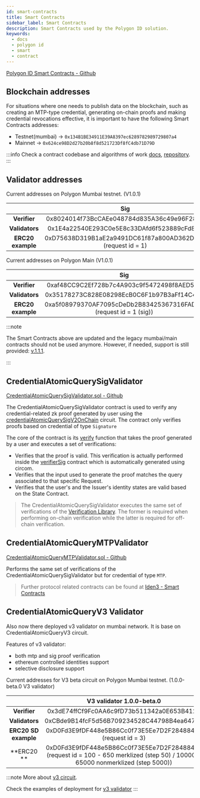 ```yaml
---
id: smart-contracts
title: Smart Contracts
sidebar_label: Smart Contracts
description: Smart Contracts used by the Polygon ID solution.
keywords:
  - docs
  - polygon id
  - smart
  - contract
---
```


<a href="https://github.com/0xPolygonID/contracts" target="_blank">Polygon ID Smart Contracts - Github</a>

## Blockchain addresses

For situations where one needs to publish data on the blockchain, such as creating an MTP-type credential, generating on-chain proofs and making credential revocations effective, it is important to have the following Smart Contracts addresses:

- Testnet(mumbai) -> `0x134B1BE34911E39A8397ec6289782989729807a4`
- Mainnet -> `0x624ce98D2d27b20b8f8d521723Df8fC4db71D79D`

:::info
Check a contract codebase and algorithms of work <ins>[docs](https://docs.iden3.io/contracts/state/)</ins>, <ins>[repository](https://github.com/iden3/contracts/tree/master/contracts/state)</ins>.
:::

## Validator addresses

Current addresses on Polygon Mumbai testnet. (V1.0.1)

|                   |                             Sig                             |                             MTP                             |
| :---------------: | :---------------------------------------------------------: | :---------------------------------------------------------: |
|   **Verifier**    |         0x8024014f73BcCAEe048784d835A36c49e96F2806          |         0xF71d97Fc0262bB2e5B20912a6861da0B617a07Aa          |
|  **Validators**   |         0x1E4a22540E293C0e5E8c33DAfd6f523889cFd878          |         0x0682fbaA2E4C478aD5d24d992069dba409766121          |
| **ERC20 example** | 0xD75638D319B1aE2a9491DC61f87a800AD362D168 (request id = 1) | 0xD75638D319B1aE2a9491DC61f87a800AD362D168 (request id = 2) |

Current addresses on Polygon Main (V1.0.1)

|                   |                                Sig                                |                               MTP                                |
| :---------------: | :---------------------------------------------------------------: | :--------------------------------------------------------------: |
|   **Verifier**    |            0xaf48CC9C2Ef728b7c4A903c9f5472498f8AED5E1             |            0x1008De1794be8fAba4fc33db6dff59B1d1Ac3a64            |
|  **Validators**   |            0x35178273C828E08298EcB0C6F1b97B3aFf14C4cb             |            0x8c99F13dc5083b1E4c16f269735EaD4cFbc4970d            |
| **ERC20 example** | 0xa5f08979370AF7095cDeDb2B83425367316FAD0B (request id = 1 (sig)) | 0xa5f08979370AF7095cDeDb2B83425367316FAD0B (request id = 2 (mtp) |

:::note

The Smart Contracts above are updated and the legacy mumbai/main contracts should not be used anymore. However, if needed, support is still provided: <ins><a href="https://github.com/0xPolygonID/contracts/releases/tag/v1.1.1" target="_blank">v.1.1.1</a></ins>.

:::

## CredentialAtomicQuerySigValidator

<a href="https://github.com/iden3/contracts/blob/master/contracts/validators/CredentialAtomicQuerySigValidator.sol" target="_blank">CredentialAtomicQuerySigValidator.sol - Github</a>

The CredentialAtomicQuerySigValidator contract is used to verify any credential-related zk proof generated by user using the <a href="https://docs.iden3.io/protocol/main-circuits/#credentialAtomicQuerySigV2OnChain" target="_blank">credentialAtomicQuerySigV2OnChain</a> circuit. The contract only verifies proofs based on credential of type `Signature`

The core of the contract is its <a href="https://github.com/iden3/contracts/blob/master/contracts/validators/CredentialAtomicQuerySigValidator.sol#L53" target="_blank">verify</a> function that takes the proof generated by a user and executes a set of verifications:

- Verifies that the proof is valid. This verification is actually performed inside the
  <a href="https://github.com/0xPolygonID/contracts/blob/main/contracts/verifiers/circuits/verifierSig.sol" target="_blank">verifierSig</a> contract which is automatically generated using circom.
- Verifies that the input used to generate the proof matches the query associated to that specific Request.
- Verifies that the user's and the Issuer's identity states are valid based on the State Contract.

> The CredentialAtomicQuerySigValidator executes the same set of verifications of the [Verification Library](/docs/verifier/verification-library/verification-api-guide.md#verification---under-the-hood). The former is required when performing on-chain verification while the latter is required for off-chain verification.

## CredentialAtomicQueryMTPValidator

<a href="https://github.com/iden3/contracts/blob/master/contracts/validators/CredentialAtomicQueryMTPValidator.sol" target="_blank">CredentialAtomicQueryMTPValidator.sol - Github</a>

Performs the same set of verifications of the CredentialAtomicQuerySigValidator but for credential of type `MTP`.

> Further protocol related contracts can be found at <a href="https://docs.iden3.io/contracts/state" target="_blank">Iden3 - Smart Contracts</a>

## CredentialAtomicQueryV3 Validator

Also now there deployed v3 validator on mumbai network.
It is base on CredentialAtomicQueryV3 circuit.

Features of v3 validator:

- both mtp and sig proof verification
- ethereum controlled identities support
- selective disclosure support

Current addresses for V3 beta circuit on Polygon Mumbai testnet. (1.0.0-beta.0 V3 validator)

|                      |                                                    V3 validator 1.0.0-beta.0                                                     |
| :------------------: | :------------------------------------------------------------------------------------------------------------------------------: |
|     **Verifier**     |                                            0x3dE74ffCf9Fc0AA6c9fD73b511342a0E653B4129                                            |
|    **Validators**    |                                            0xCBde9B14fcF5d56B709234528C44798B4ea64761                                            |
| **ERC20 SD example** |                                   0xD0Fd3E9fDF448e5B86Cc0f73E5Ee7D2F284884c0 (request id = 3)                                    |
|      **ERC20 **      | 0xD0Fd3E9fDF448e5B86Cc0f73E5Ee7D2F284884c0 (request id = 100 - 650 merklized (step 50) / 10000 - 65000 nonmerklized (step 5000)) |

:::note
More about <ins>[v3 circuit](./verifier/v3-circuit)</ins>.

Check the examples of deployment for <ins>[ v3 validator](https://github.com/0xPolygonID/contracts/blob/main/scripts/deployV3Validator.ts)</ins>
:::

